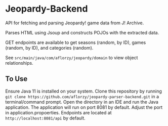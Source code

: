 # Jeopardy-Backend

API for fetching and parsing Jeopardy! game data from J! Archive.

Parses HTML using Jsoup and constructs POJOs with the extracted data.

GET endpoints are available to get seasons (random, by ID), games (random, by ID), and categories (random).

See `src/main/java/com/aflorzy/jeopardy/domain` to view object relationships.

## To Use

Ensure Java 11 is installed on your system. Clone this repository by running `git clone https://github.com/aflorzy/jeopardy-parser-backend.git` in a terminal/command prompt. Open the directory in an IDE and run the Java application. The application will run on port 8081 by default. Adjust the port in application.propoerties.
Endpoints are located at `http://localhost:8081/api` by default.